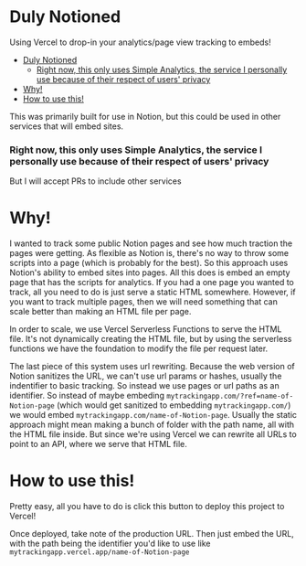 # Duly Notioned

Using Vercel to drop-in your analytics/page view tracking to embeds! 

- [Duly Notioned](#duly-notioned)
    - [Right now, this only uses Simple Analytics, the service I personally use because of their respect of users' privacy](#right-now-this-only-uses-simple-analytics-the-service-i-personally-use-because-of-their-respect-of-users-privacy)
- [Why!](#why)
- [How to use this!](#how-to-use-this)

This was primarily built for use in Notion, but this could be used in other services that will embed sites. 

### Right now, this only uses Simple Analytics, the service I personally use because of their respect of users' privacy
But I will accept PRs to include other services

# Why!

I wanted to track some public Notion pages and see how much traction the pages were getting. As flexible as Notion is, there's no way to throw some scripts into a page (which is probably for the best). So this approach uses Notion's ability to embed sites into pages. All this does is embed an empty page that has the scripts for analytics. If you had a one page you wanted to track, all you need to do is just serve a static HTML somewhere. However, if you want to track multiple pages, then we will need something that can scale better than making an HTML file per page.

In order to scale, we use Vercel Serverless Functions to serve the HTML file. It's not dynamically creating the HTML file, but by using the serverless functions we have the foundation to modify the file per request later.

The last piece of this system uses url rewriting. Because the web version of Notion sanitizes the URL, we can't use url params or hashes, usually the indentifier to basic tracking. So instead we use pages or url paths as an identifier. So instead of maybe embeding `mytrackingapp.com/?ref=name-of-Notion-page` (which would get sanitized to embedding `mytrackingapp.com/`) we would embed `mytrackingapp.com/name-of-Notion-page`. Usually the static approach might mean making a bunch of folder with the path name, all with the HTML file inside. But since we're using Vercel we can rewrite all URLs to point to an API, where we serve that HTML file.

# How to use this!

Pretty easy, all you have to do is click this button to deploy this project to Vercel!

Once deployed, take note of the production URL. Then just embed the URL, with the path being the identifier you'd like to use like `mytrackingapp.vercel.app/name-of-Notion-page`